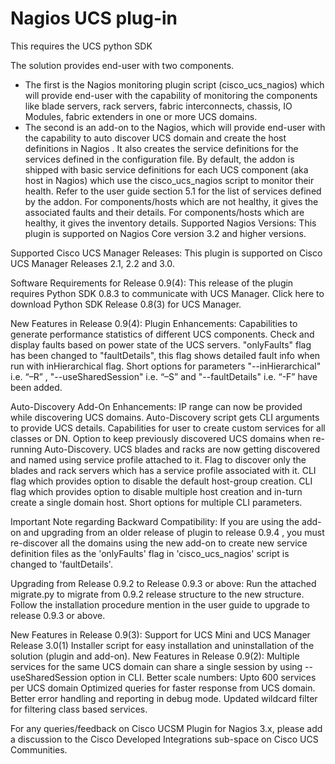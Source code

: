 # Nagios UCS plug-in
This requires the UCS python SDK





The solution provides end-user with two components.
* The first is the Nagios monitoring plugin script (cisco_ucs_nagios) which will provide end-user with the capability of monitoring the components like blade servers, rack servers, fabric interconnects, chassis, IO Modules, fabric extenders in one or more UCS domains.
* The second is an add-on to the Nagios, which will provide end-user with the capability to auto discover UCS domain and create the host definitions in Nagios . It also creates the service definitions for the services defined in the configuration file. By default, the addon is shipped with basic service definitions for each UCS component (aka host in Nagios) which use the cisco_ucs_nagios script to monitor their health. Refer to the user guide section 5.1 for the list of services defined by the addon. For components/hosts which are not healthy, it gives the associated faults and their details. For components/hosts which are healthy, it gives the inventory details.
Supported Nagios Versions: 
This plugin is supported on Nagios Core version 3.2 and higher versions. 

Supported Cisco UCS Manager Releases: 
This plugin is supported on Cisco UCS Manager Releases 2.1, 2.2 and 3.0. 

Software Requirements for Release 0.9(4): 
This release of the plugin requires Python SDK 0.8.3 to communicate with UCS Manager. Click here to download Python SDK Release 0.8(3) for UCS Manager. 

New Features in Release 0.9(4): 
Plugin Enhancements: 
Capabilities to generate performance statistics of different UCS components. 
Check and display faults based on power state of the UCS servers. 
"onlyFaults" flag has been changed to "faultDetails", this flag shows detailed fault info when run with inHierarchical flag. 
Short options for parameters "--inHierarchical" i.e. “–R” , "--useSharedSession" i.e. “–S” and "--faultDetails" i.e. “-F” have been added. 

Auto-Discovery Add-On Enhancements: 
IP range can now be provided while discovering UCS domains. 
Auto-Discovery script gets CLI arguments to provide UCS details. 
Capabilities for user to create custom services for all classes or DN. 
Option to keep previously discovered UCS domains when re-running Auto-Discovery. 
UCS blades and racks are now getting discovered and named using service profile attached to it. 
Flag to discover only the blades and rack servers which has a service profile associated with it. 
CLI flag which provides option to disable the default host-group creation. 
CLI flag which provides option to disable multiple host creation and in-turn create a single domain host. 
Short options for multiple CLI parameters. 

Important Note regarding Backward Compatibility: 
If you are using the add-on and upgrading from an older release of plugin to release 0.9.4 , you must re-discover all the domains using the new add-on to create new service definition files as the 'onlyFaults' flag in 'cisco_ucs_nagios' script is changed to 'faultDetails'. 

Upgrading from Release 0.9.2 to Release 0.9.3 or above: 
Run the attached migrate.py to migrate from 0.9.2 release structure to the new structure. 
Follow the installation procedure mention in the user guide to upgrade to release 0.9.3 or above. 

New Features in Release 0.9(3): 
Support for UCS Mini and UCS Manager Release 3.0(1) 
Installer script for easy installation and uninstallation of the solution (plugin and add-on). 
New Features in Release 0.9(2): 
Multiple services for the same UCS domain can share a single session by using --useSharedSession option in CLI. 
Better scale numbers: Upto 600 services per UCS domain 
Optimized queries for faster response from UCS domain. 
Better error handling and reporting in debug mode. 
Updated wildcard filter for filtering class based services. 

For any queries/feedback on Cisco UCSM Plugin for Nagios 3.x, please add a discussion to the Cisco Developed Integrations sub-space on Cisco UCS Communities. 
